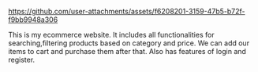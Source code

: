 

https://github.com/user-attachments/assets/f6208201-3159-47b5-b72f-f9bb9948a306

This is my ecommerce website.
It includes all functionalities for searching,filtering products based on category and price.
We can add our items to cart and purchase them after that.
Also has features of login and register.

